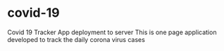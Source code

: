 # covid-19
Covid 19 Tracker App deployment to server
This is one page application developed to track the daily corona virus cases
